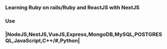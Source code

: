 ### Learning Ruby on rails/Ruby and ReactJS with NextJS 
### Use
### |NodeJS,NestJS,VueJS,Express,MongoDB,MySQL,POSTGRESQL,JavaScript,C++/#,Python|

<!--
**RamsesRTF/RamsesRTF** is a ✨ _special_ ✨ repository because its `README.md` (this file) appears on your GitHub profile.

Here are some ideas to get you started:

- 🔭 I’m currently working on ...
- 🌱 I’m currently learning ...
- 👯 I’m looking to collaborate on ...
- 🤔 I’m looking for help with ...
- 💬 Ask me about ...
- 📫 How to reach me: ...
- 😄 Pronouns: ...
- ⚡ Fun fact: ...
-->
